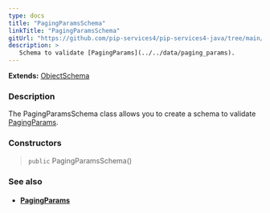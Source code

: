 ```yaml
---
type: docs
title: "PagingParamsSchema"
linkTitle: "PagingParamsSchema"
gitUrl: "https://github.com/pip-services4/pip-services4-java/tree/main/pip-services4-data-java"
description: >
   Schema to validate [PagingParams](../../data/paging_params).
---
```


**Extends:** [ObjectSchema](../object_schema)

### Description

The PagingParamsSchema class allows you to create a schema to validate [PagingParams](../../data/paging_params).

### Constructors

> `public` PagingParamsSchema()

### See also
- #### [PagingParams](../../data/paging_params)
